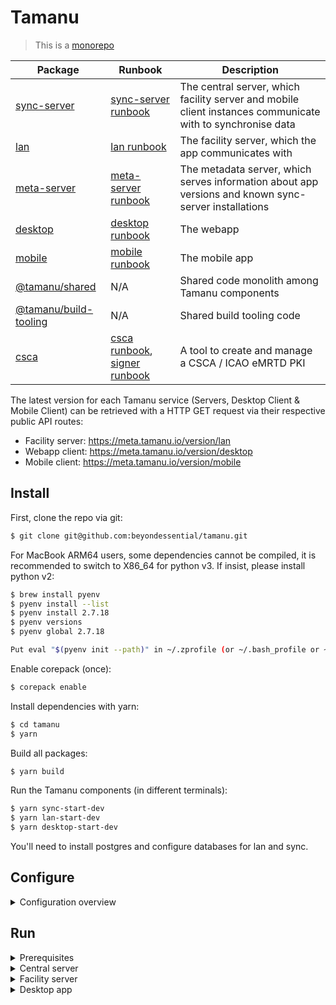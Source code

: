 # Tamanu

> This is a [monorepo](https://github.com/babel/babel/blob/master/doc/design/monorepo.md)

| Package                                         | Runbook                                                                                                                                                          | Description                                                                                                |
| ----------------------------------------------- | ---------------------------------------------------------------------------------------------------------------------------------------------------------------- | ---------------------------------------------------------------------------------------------------------- |
| [sync-server](packages/sync-server)             | [sync-server runbook](https://beyond-essential.slab.com/posts/tamanu-sync-server-runbook-et0trny5)                                                               | The central server, which facility server and mobile client instances communicate with to synchronise data |
| [lan](packages/lan)                             | [lan runbook](https://beyond-essential.slab.com/posts/todo-tamanu-lan-runbook-ezljl0qk)                                                                          | The facility server, which the app communicates with                                                       |
| [meta-server](packages/meta-server)             | [meta-server runbook](https://beyond-essential.slab.com/posts/todo-tamanu-meta-server-runbook-0zbgw7m7)                                                          | The metadata server, which serves information about app versions and known sync-server installations       |
| [desktop](packages/desktop)                     | [desktop runbook](https://beyond-essential.slab.com/posts/todo-tamanu-desktop-runbook-i2bmy57c)                                                                  | The webapp                                                                                                 |
| [mobile](packages/mobile)                       | [mobile runbook](https://beyond-essential.slab.com/posts/todo-tamanu-mobile-runbook-8vj8qceu)                                                                    | The mobile app                                                                                             |
| [@tamanu/shared](packages/shared)               | N/A                                                                                                                                                              | Shared code monolith among Tamanu components                                                               |
| [@tamanu/build-tooling](packages/build-tooling) | N/A                                                                                                                                                              | Shared build tooling code                                                                                  |
| [csca](packages/csca)                           | [csca runbook](https://beyond-essential.slab.com/posts/csca-runbook-be1td5ml), [signer runbook](https://beyond-essential.slab.com/posts/signer-runbook-hcws6er3) | A tool to create and manage a CSCA / ICAO eMRTD PKI                                                        |

The latest version for each Tamanu service (Servers, Desktop Client & Mobile Client) can be retrieved with a HTTP GET request via their respective public API routes:

- Facility server: https://meta.tamanu.io/version/lan
- Webapp client: https://meta.tamanu.io/version/desktop
- Mobile client: https://meta.tamanu.io/version/mobile

## Install

First, clone the repo via git:

```bash
$ git clone git@github.com:beyondessential/tamanu.git
```

For MacBook ARM64 users, some dependencies cannot be compiled, it is recommended to switch to X86_64 for python v3. If insist, please install python v2:

```bash
$ brew install pyenv
$ pyenv install --list
$ pyenv install 2.7.18
$ pyenv versions
$ pyenv global 2.7.18

Put eval "$(pyenv init --path)" in ~/.zprofile (or ~/.bash_profile or ~/.zshrc)
```

Enable corepack (once):

```bash
$ corepack enable
```

Install dependencies with yarn:

```bash
$ cd tamanu
$ yarn
```

Build all packages:

```bash
$ yarn build
```

Run the Tamanu components (in different terminals):

```bash
$ yarn sync-start-dev
$ yarn lan-start-dev
$ yarn desktop-start-dev
```

You'll need to install postgres and configure databases for lan and sync.

## Configure

<details>
<summary>Configuration overview</summary>

The modules use `config`, which helps manage different configurations easily. Each module has a
`config/` directory, with several files in it. The base configuration is in `config/default.json5`,
and the values there will be used unless overridden by a more specific configuration (for eg
`config/development.json5`).

The local configuration (`config/local.json5`) will always take highest precedence and should not
be checked into version control. This file should contain the information for database configuration,
local credentials, etc.

The [`config` docs](https://github.com/lorenwest/node-config/wiki/Configuration-Files) have more info on how that works.

</details>

## Run

<details>
<summary>Prerequisites</summary>

#### Install postgres

##### OSX

Run:

```bash
brew install postgres
brew services start postgres
```

##### WSL

Install the [PostgreSQL server](https://www.postgresql.org/download/windows/). Open pgAdmin and add a new database `tamanu-sync`

##### Linux

Install PostgreSQL from your package manager

</details>

<details>
<summary>Central server</summary>

By default, the Central server will not run migrations automatically. To enable automatic migrations, set `db.syncOnStartup` to `true` within your local configuration (see the `Config` section above).

#### Prerequisite

1. Duplicate `sync-server/config/local.example` as new file `config/local.json5`.
2. Create db using `tamanu-central` or any customised name, new db can be with or without owner.
3. Store db name, root username, password or db owner credentials to `config/local.json5` db config.

#### Run

```bash
yarn install
yarn workspace sync-server setup-dev # If it doesn't work, go for 'Pull data from remote'
yarn sync-start-dev
```

#### Pull data from remote

1. Ask help for pulling data from tamanu dev
2. Import data to local by running:

```
psql -U [DB_USERNAME] -d tamanu-central < [Path to tamanu-central-dev.sql]
```

</details>

<details>
<summary>Facility server</summary>

The Tamanu desktop app needs a Facility server running to operate correctly. For
local development, this can just be another process on the same host.

#### Prerequisite

1. Start `sync-server`
2. Duplicate `lan/config/local.example` as new file `config/local.json5`.
3. Create db using `tamanu-facility` or any customised name, new db can be with or without owner.
4. Store db name, root username, password or db owner credentials to `config/local.json5` db config.

#### Run

```bash
$ yarn lan-start-dev
```

This will start a build & watch process on the Facility server and the shared directory.

If you're working on backend functionality, it's much, _much_ quicker and easier to drive development
with testing. You can set up predictable test data rather than having to click through a bunch of
UI screens every time, and the live-reload turnaround is way faster than the desktop version. (this
is in addition to the fact that any backend functionality should have tests against it anyway)

The Facility server uses sequelize to manage database connections, and uses postgres exclusively.
As soon as you have postgres available, set the appropriate connection variables in your `local.json5`.

</details>

<details>
<summary>Desktop app</summary>

Once there is a Facility server up and running, run this to start the Electron app for development.

```bash
$ yarn desktop-start-dev
```

Note that we also use storybook to develop components in isolation, which you can run from within
the desktop directory using `yarn storybook`.

</details>
